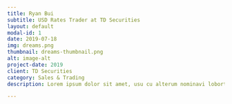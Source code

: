 ```yaml
---
title: Ryan Bui
subtitle: USD Rates Trader at TD Securities
layout: default
modal-id: 1
date: 2019-07-18
img: dreams.png
thumbnail: dreams-thumbnail.png
alt: image-alt
project-date: 2019
client: TD Securities
category: Sales & Trading
description: Lorem ipsum dolor sit amet, usu cu alterum nominavi lobortis. At duo novum diceret. Tantas apeirian vix et, usu sanctus postulant inciderint ut, populo diceret necessitatibus in vim. Cu eum dicam feugiat noluisse.

---
```

